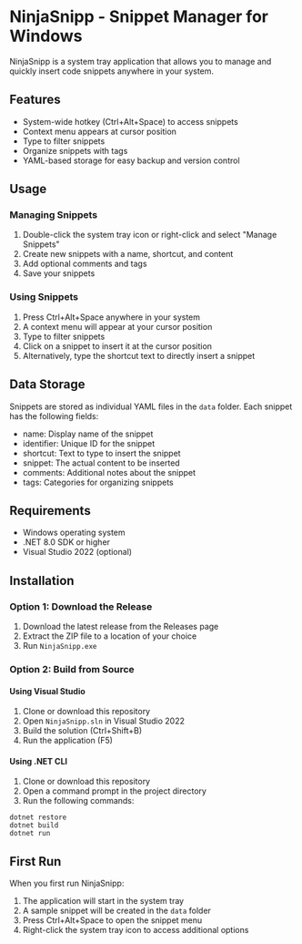 # NinjaSnipp - Snippet Manager for Windows

NinjaSnipp is a system tray application that allows you to manage and quickly insert code snippets anywhere in your system.

## Features

- System-wide hotkey (Ctrl+Alt+Space) to access snippets
- Context menu appears at cursor position
- Type to filter snippets
- Organize snippets with tags
- YAML-based storage for easy backup and version control

## Usage

### Managing Snippets

1. Double-click the system tray icon or right-click and select "Manage Snippets"
2. Create new snippets with a name, shortcut, and content
3. Add optional comments and tags
4. Save your snippets

### Using Snippets

1. Press Ctrl+Alt+Space anywhere in your system
2. A context menu will appear at your cursor position
3. Type to filter snippets
4. Click on a snippet to insert it at the cursor position
5. Alternatively, type the shortcut text to directly insert a snippet

## Data Storage

Snippets are stored as individual YAML files in the `data` folder. Each snippet has the following fields:

- name: Display name of the snippet
- identifier: Unique ID for the snippet
- shortcut: Text to type to insert the snippet
- snippet: The actual content to be inserted
- comments: Additional notes about the snippet
- tags: Categories for organizing snippets

## Requirements

- Windows operating system
- .NET 8.0 SDK or higher
- Visual Studio 2022 (optional)

## Installation

### Option 1: Download the Release

1. Download the latest release from the Releases page
2. Extract the ZIP file to a location of your choice
3. Run `NinjaSnipp.exe`

### Option 2: Build from Source

#### Using Visual Studio

1. Clone or download this repository
2. Open `NinjaSnipp.sln` in Visual Studio 2022
3. Build the solution (Ctrl+Shift+B)
4. Run the application (F5)

#### Using .NET CLI

1. Clone or download this repository
2. Open a command prompt in the project directory
3. Run the following commands:

```
dotnet restore
dotnet build
dotnet run
```

## First Run

When you first run NinjaSnipp:

1. The application will start in the system tray
2. A sample snippet will be created in the `data` folder
3. Press Ctrl+Alt+Space to open the snippet menu
4. Right-click the system tray icon to access additional options